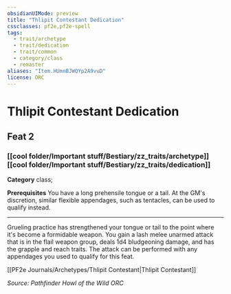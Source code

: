 ```yaml
---
obsidianUIMode: preview
title: "Thlipit Contestant Dedication"
cssclasses: pf2e,pf2e-spell
tags:
  - trait/archetype
  - trait/dedication
  - trait/common
  - category/class
  - remaster
aliases: "Item.HUmnBJWQYp2A9vuD"
license: ORC
---
```

# Thlipit Contestant Dedication
## Feat 2
### [[cool folder/Important stuff/Bestiary/zz_traits/archetype]][[cool folder/Important stuff/Bestiary/zz_traits/dedication]]

**Category** class; 



**Prerequisites** You have a long prehensile tongue or a tail. At the GM's discretion, similar flexible appendages, such as tentacles, can be used to qualify instead.
* * *
Grueling practice has strengthened your tongue or tail to the point where it's become a formidable weapon. You gain a lash melee unarmed attack that is in the flail weapon group, deals 1d4 bludgeoning damage, and has the grapple and reach traits. The attack can be performed with any appendages you used to qualify for this feat.

[[PF2e Journals/Archetypes/Thlipit Contestant|Thlipit Contestant]]

*Source: Pathfinder Howl of the Wild*
*ORC*